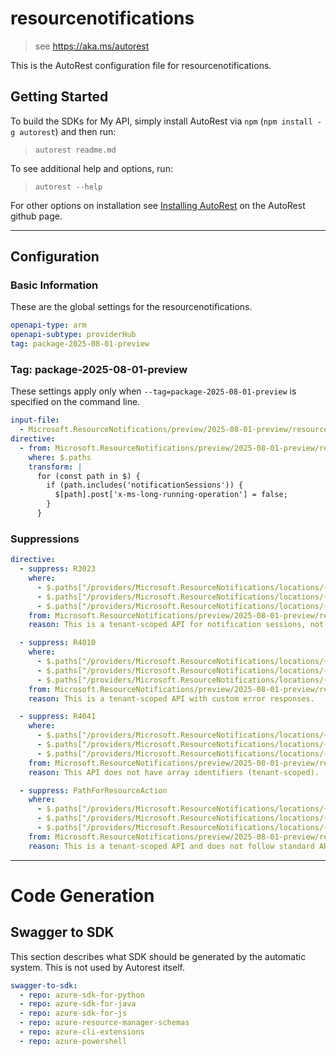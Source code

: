 # resourcenotifications

> see https://aka.ms/autorest

This is the AutoRest configuration file for resourcenotifications.

## Getting Started

To build the SDKs for My API, simply install AutoRest via `npm` (`npm install -g autorest`) and then run:

> `autorest readme.md`

To see additional help and options, run:

> `autorest --help`

For other options on installation see [Installing AutoRest](https://aka.ms/autorest/install) on the AutoRest github page.

---

## Configuration

### Basic Information

These are the global settings for the resourcenotifications.

```yaml
openapi-type: arm
openapi-subtype: providerHub
tag: package-2025-08-01-preview
```

### Tag: package-2025-08-01-preview

These settings apply only when `--tag=package-2025-08-01-preview` is specified on the command line.

```yaml $(tag) == 'package-2025-08-01-preview'
input-file:
  - Microsoft.ResourceNotifications/preview/2025-08-01-preview/resourcenotifications.json
directive:
  - from: Microsoft.ResourceNotifications/preview/2025-08-01-preview/resourcenotifications.json
    where: $.paths
    transform: |
      for (const path in $) {
        if (path.includes('notificationSessions')) {
          $[path].post['x-ms-long-running-operation'] = false;
        }
      }
```

### Suppressions

```yaml
directive:
  - suppress: R3023
    where: 
      - $.paths["/providers/Microsoft.ResourceNotifications/locations/{location}/notificationSessions/{notificationSessionName}"]
      - $.paths["/providers/Microsoft.ResourceNotifications/locations/{location}/notificationSessions/{notificationSessionId}/getSessionDetails"]
      - $.paths["/providers/Microsoft.ResourceNotifications/locations/{location}/notificationSessions/{notificationSessionId}/closeSession"]
    from: Microsoft.ResourceNotifications/preview/2025-08-01-preview/resourcenotifications.json
    reason: This is a tenant-scoped API for notification sessions, not a standard ARM resource API.

  - suppress: R4010
    where: 
      - $.paths["/providers/Microsoft.ResourceNotifications/locations/{location}/notificationSessions/{notificationSessionName}"]
      - $.paths["/providers/Microsoft.ResourceNotifications/locations/{location}/notificationSessions/{notificationSessionId}/getSessionDetails"]
      - $.paths["/providers/Microsoft.ResourceNotifications/locations/{location}/notificationSessions/{notificationSessionId}/closeSession"]
    from: Microsoft.ResourceNotifications/preview/2025-08-01-preview/resourcenotifications.json
    reason: This is a tenant-scoped API with custom error responses.

  - suppress: R4041
    where: 
      - $.paths["/providers/Microsoft.ResourceNotifications/locations/{location}/notificationSessions/{notificationSessionName}"]
      - $.paths["/providers/Microsoft.ResourceNotifications/locations/{location}/notificationSessions/{notificationSessionId}/getSessionDetails"]
      - $.paths["/providers/Microsoft.ResourceNotifications/locations/{location}/notificationSessions/{notificationSessionId}/closeSession"]
    from: Microsoft.ResourceNotifications/preview/2025-08-01-preview/resourcenotifications.json
    reason: This API does not have array identifiers (tenant-scoped).

  - suppress: PathForResourceAction
    where: 
      - $.paths["/providers/Microsoft.ResourceNotifications/locations/{location}/notificationSessions/{notificationSessionName}"]
      - $.paths["/providers/Microsoft.ResourceNotifications/locations/{location}/notificationSessions/{notificationSessionId}/getSessionDetails"]
      - $.paths["/providers/Microsoft.ResourceNotifications/locations/{location}/notificationSessions/{notificationSessionId}/closeSession"]
    from: Microsoft.ResourceNotifications/preview/2025-08-01-preview/resourcenotifications.json
    reason: This is a tenant-scoped API and does not follow standard ARM resource naming patterns.
```

---

# Code Generation

## Swagger to SDK

This section describes what SDK should be generated by the automatic system.
This is not used by Autorest itself.

```yaml $(swagger-to-sdk)
swagger-to-sdk:
  - repo: azure-sdk-for-python
  - repo: azure-sdk-for-java
  - repo: azure-sdk-for-js
  - repo: azure-resource-manager-schemas
  - repo: azure-cli-extensions
  - repo: azure-powershell